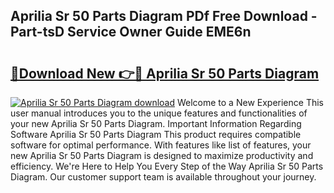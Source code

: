 ## Aprilia Sr 50 Parts Diagram PDf Free Download - Part-tsD Service Owner Guide EME6n

# <h2><a href="http://dfoju2.blite.top/?on=Aprilia+Sr+50+Parts+Diagram">🔗Download New 👉🔴 Aprilia Sr 50 Parts Diagram</a></h2>

[![Aprilia Sr 50 Parts Diagram download](https://i.imgur.com/lujVjoI.png)](http://dfoju2.blite.top/?on=Aprilia+Sr+50+Parts+Diagram)
Welcome to a New Experience This user manual introduces you to the unique features and functionalities of your new Aprilia Sr 50 Parts Diagram. Important Information Regarding Software Aprilia Sr 50 Parts Diagram This product requires compatible software for optimal performance. With features like list of features, your new Aprilia Sr 50 Parts Diagram is designed to maximize productivity and efficiency. We're Here to Help You Every Step of the Way Aprilia Sr 50 Parts Diagram. Our customer support team is available throughout your journey.

